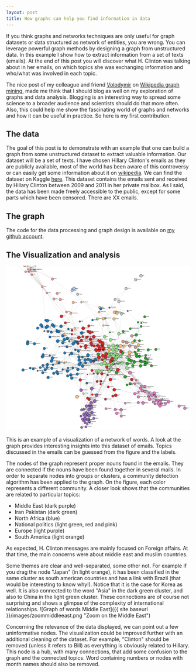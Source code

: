 ```yaml
---
layout: post
title: How graphs can help you find information in data
---
```


If you think graphs and networks techniques are only useful for graph datasets or data structured as network of entities, you are wrong. You can leverage powerful graph methods by designing a graph from unstructured data. In this example I show how to extract information from a set of texts (emails). At the end of this post you will discover what H. Clinton was talking about in her emails, on which topics she was exchanging information and who/what was involved in each topic.

The nice post of my colleague and friend [Volodymir](http://blog.miz.space/) on [Wikipedia graph mining](http://blog.miz.space/research/2017/08/14/wikipedia-collective-memory-dynamic-graph-analysis-graphx-spark-scala-time-series-network/), made me think that I should blog as well on my exploration of graphs and data analysis. Blogging is an interesting way to spread some science to a broader audience and scientists should do that more often. Also, this could help me show the fascinating world of graphs and networks and how it can be useful in practice. So here is my first contribution. 

## The data

The goal of this post is to demonstrate with an example that one can build a graph from some unstructured dataset to extract valuable information. Our dataset will be a set of texts. I have chosen Hillary Clinton's emails as they are publicly available, most of the world has been aware of this controversy or can easily get some information about it on [wikipedia](https://en.wikipedia.org/wiki/Hillary_Clinton_email_controversy). We can find the dataset on Kaggle [here](https://www.kaggle.com/kaggle/hillary-clinton-emails). This dataset contains the emails sent and received by Hillary Clinton between 2009 and 2011 in her private mailbox. As I said, the data has been made freely accessible to the public, except for some parts which have been censored. There are XX emails.

## The graph

The code for the data processing and graph design is available on [my github account](https://github.com/bricaud/HCmails).





## The Visualization and analysis

![Graph of words](/images/clintonmails.png "Graph of words appearing in Clinton's emails")

This is an example of a visualization of a network of words. A look at the graph provides interesting insights into this dataset of emails. Topics discussed in the emails can be guessed from the figure and the labels.


The nodes of the graph represent proper nouns found in the emails. They are connected if the nouns have been found together in several mails. In order to separate nodes into groups or clusters, a community detection algorithm has been applied to the graph. On the figure, each color represents a different community. A closer look shows that the communities are related to particular topics:

* Middle East (dark purple)
* Iran Pakistan (dark green)
* North Africa (blue)
* National politics (light green, red and pink)
* Europe (light purple)
* South America (light orange)

As expected, H. Clinton messages are mainly focused on Foreign affairs. At that time, the main concerns were about middle east and muslim countries. 

Some themes are clear and well-separated, some other not. For example if you drag the node "Japan" (in light orange), it has been classified in the same cluster as south american countries and has a link with Brazil (that would be interesting to know why!). Notice that it is the case for Korea as well. It is also connected to the word "Asia" in the dark green cluster, and also to China in the light green cluster. These connections are of course not surprising and shows a glimpse of the complexity of international relationships. 
![Graph of words Middle East]({{ site.baseurl }}/images/zoommiddleeast.png "Zoom on the Middle East")

Concerning the relevance of the data displayed, we can point out a few uninformative nodes. The visualization could be improved further with an additional cleaning of the dataset. For example, "Clinton" should be removed (unless it refers to Bill) as everything is obviously related to Hillary. This node is a hub, with many connections, that add some confusion to the graph and the connected topics. Word containing numbers or nodes with month names should also be removed.
